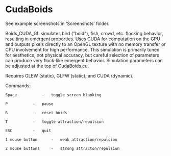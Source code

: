 # CudaBoids

 See example screenshots in 'Screenshots' folder.
 
 Boids_CUDA_GL simulates bird ("boid"), fish, crowd, etc. flocking behavior,
 resulting in emergent properties. Uses CUDA for computation on the GPU
 and outputs pixels directly to an OpenGL texture with no memory transfer
 or CPU involvement for high performance. This simulation
 is primarily tuned for aesthetics, not physical accuracy, but
 careful selection of parameters can produce very flock-like emergent
 behavior. Simulation parameters can be adjusted at the top of CudaBoids.cu.

 Requires GLEW (static), GLFW (static), and CUDA (dynamic).

 Commands:
 
	Space			-	toggle screen blanking
	
	P			-	pause
	
	R			-	reset boids
	
	T			-	toggle attraction/repulsion
	
	ESC			-	quit
	
	1 mouse button		-	weak attraction/repulsion
	
	2 mouse buttons		-	strong attracton/repulsion
